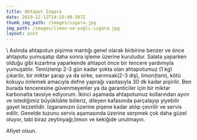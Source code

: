 ```yaml
---
title: Ahtapot Izgara
date: 2019-12-12T14:25:40.587Z
thumb_img_path: /images/ızgara.jpg
img_path: /images/limon-ve-yağlı-ızgara.jpg
layout: post
---
```

\    Aslında ahtapotun pişirme mantığı genel olarak birbirine benzer ve önce ahtapotu yumuşatıp daha sonra işleme üzerine kuruludur. Salata yaparken olduğu gibi kızartma yaparkende ahtapot önce bir tencere yardımıyla yumuşatılır. Temizlenip 2-3 gün kadar şokta olan ahtapotumuz (1 kg) çıkarılır, bir miktar şarap ya da sirke, sarımsak(2-3 diş), limon(tam), kötü kokuyu önlemek amacıyla defne yaprağı vasıtasıyla 30 dk kadar pişirilir. Ben burada tenceresine güvenmeyenler ya da garanticiler için bir miktar karbonatta tavsiye ediyorum. İkinci aşamada ahtapotumuz kollarından ayırır ve istediğimiz büyüklükte böleriz, dileyen kafasınıda parçalayıp yiyebilir gayet lezzetlidir. Izgaramızın üzerine pişene kadar atılıp çevrilir ve servis edilir. Genelde tuzunu servis aşamasında üzerine serpmek çok daha güzel oluyor, tabi biraz zeytinyağı,limon ve kekiğide unutmayın. 

Afiyet olsun.
